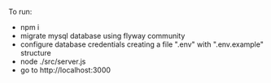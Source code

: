 To run:
- npm i
- migrate mysql database using flyway community
- configure database credentials creating a file ".env" with ".env.example" structure
- node ./src/server.js
- go to http://localhost:3000
